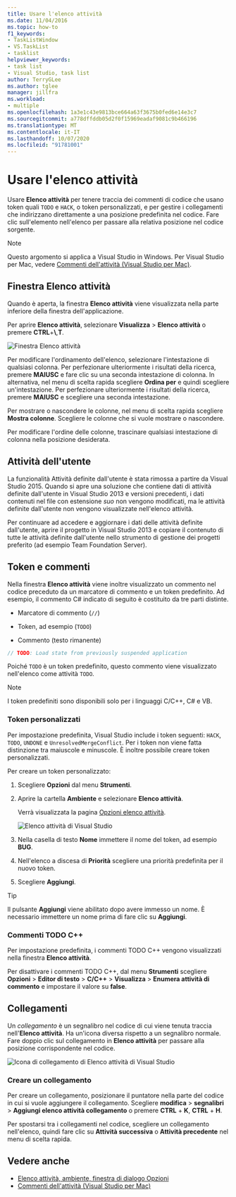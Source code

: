 ```yaml
---
title: Usare l'elenco attività
ms.date: 11/04/2016
ms.topic: how-to
f1_keywords:
- TaskListWindow
- VS.TaskList
- tasklist
helpviewer_keywords:
- task list
- Visual Studio, task list
author: TerryGLee
ms.author: tglee
manager: jillfra
ms.workload:
- multiple
ms.openlocfilehash: 1a3e1c43e9813bce664a63f3675b0fed6e14e3c7
ms.sourcegitcommit: a778dffddb05d2f0f15969eadaf9081c9b466196
ms.translationtype: MT
ms.contentlocale: it-IT
ms.lasthandoff: 10/07/2020
ms.locfileid: "91781001"
---
```

# <a name="use-the-task-list"></a>Usare l'elenco attività

Usare **Elenco attività** per tenere traccia dei commenti di codice che usano token quali `TODO` e `HACK`, o token personalizzati, e per gestire i collegamenti che indirizzano direttamente a una posizione predefinita nel codice. Fare clic sull'elemento nell'elenco per passare alla relativa posizione nel codice sorgente.

> [!NOTE]
> Questo argomento si applica a Visual Studio in Windows. Per Visual Studio per Mac, vedere [Commenti dell'attività (Visual Studio per Mac)](/visualstudio/mac/task-comments).

## <a name="the-task-list-window"></a>Finestra Elenco attività

Quando è aperta, la finestra **Elenco attività** viene visualizzata nella parte inferiore della finestra dell'applicazione.

Per aprire **Elenco attività**, selezionare **Visualizza** > **Elenco attività** o premere **CTRL**+**\\**,**T**.

![Finestra Elenco attività](../ide/media/vs2015_task_list.png)

Per modificare l'ordinamento dell'elenco, selezionare l'intestazione di qualsiasi colonna. Per perfezionare ulteriormente i risultati della ricerca, premere **MAIUSC** e fare clic su una seconda intestazione di colonna. In alternativa, nel menu di scelta rapida scegliere **Ordina per** e quindi scegliere un'intestazione. Per perfezionare ulteriormente i risultati della ricerca, premere **MAIUSC** e scegliere una seconda intestazione.

Per mostrare o nascondere le colonne, nel menu di scelta rapida scegliere **Mostra colonne**. Scegliere le colonne che si vuole mostrare o nascondere.

Per modificare l'ordine delle colonne, trascinare qualsiasi intestazione di colonna nella posizione desiderata.

## <a name="user-tasks"></a>Attività dell'utente

La funzionalità Attività definite dall'utente è stata rimossa a partire da Visual Studio 2015. Quando si apre una soluzione che contiene dati di attività definite dall'utente in Visual Studio 2013 e versioni precedenti, i dati contenuti nel file con estensione *suo* non vengono modificati, ma le attività definite dall'utente non vengono visualizzate nell'elenco attività.

Per continuare ad accedere e aggiornare i dati delle attività definite dall'utente, aprire il progetto in Visual Studio 2013 e copiare il contenuto di tutte le attività definite dall'utente nello strumento di gestione dei progetti preferito (ad esempio Team Foundation Server).

## <a name="tokens-and-comments"></a>Token e commenti

Nella finestra **Elenco attività** viene inoltre visualizzato un commento nel codice preceduto da un marcatore di commento e un token predefinito. Ad esempio, il commento C# indicato di seguito è costituito da tre parti distinte.

- Marcatore di commento (`//`)

- Token, ad esempio (`TODO`)

- Commento (testo rimanente)

```csharp
// TODO: Load state from previously suspended application
```

Poiché `TODO` è un token predefinito, questo commento viene visualizzato nell'elenco come attività `TODO`.

> [!NOTE]
> I token predefiniti sono disponibili solo per i linguaggi C/C++, C# e VB.

### <a name="custom-tokens"></a>Token personalizzati

Per impostazione predefinita, Visual Studio include i token seguenti: `HACK`, `TODO`, `UNDONE` e `UnresolvedMergeConflict`. Per i token non viene fatta distinzione tra maiuscole e minuscole. È inoltre possibile creare token personalizzati.

Per creare un token personalizzato:

1. Scegliere **Opzioni** dal menu **Strumenti**.

2. Aprire la cartella **Ambiente** e selezionare **Elenco attività**.

   Verrà visualizzata la pagina [Opzioni elenco attività](../ide/reference/task-list-environment-options-dialog-box.md).

   ![Elenco attività di Visual Studio](../ide/media/vs2015_task_list_options.png)

3. Nella casella di testo **Nome** immettere il nome del token, ad esempio **BUG**.

4. Nell'elenco a discesa di **Priorità** scegliere una priorità predefinita per il nuovo token.

5. Scegliere **Aggiungi**.

> [!TIP]
> Il pulsante **Aggiungi** viene abilitato dopo avere immesso un nome. È necessario immettere un nome prima di fare clic su **Aggiungi**.

### <a name="c-todo-comments"></a>Commenti TODO C++

Per impostazione predefinita, i commenti TODO C++ vengono visualizzati nella finestra **Elenco attività**.

Per disattivare i commenti TODO C++, dal menu **Strumenti** scegliere **Opzioni** > **Editor di testo** > **C/C++** > **Visualizza** > **Enumera attività di commento** e impostare il valore su **false**.

## <a name="shortcuts"></a>Collegamenti

Un *collegamento* è un segnalibro nel codice di cui viene tenuta traccia nell'**Elenco attività**. Ha un'icona diversa rispetto a un segnalibro normale. Fare doppio clic sul collegamento in **Elenco attività** per passare alla posizione corrispondente nel codice.

![Icona di collegamento di Elenco attività di Visual Studio](../ide/media/vs2015_task_list_bookmark.png)

### <a name="create-a-shortcut"></a>Creare un collegamento

Per creare un collegamento, posizionare il puntatore nella parte del codice in cui si vuole aggiungere il collegamento. Scegliere **modifica**  >  **segnalibri**  >  **Aggiungi elenco attività collegamento** o premere **CTRL** + **K**, **CTRL** + **H**.

Per spostarsi tra i collegamenti nel codice, scegliere un collegamento nell'elenco, quindi fare clic su **Attività successiva** o **Attività precedente** nel menu di scelta rapida.

## <a name="see-also"></a>Vedere anche

- [Elenco attività, ambiente, finestra di dialogo Opzioni](../ide/reference/task-list-environment-options-dialog-box.md)
- [Commenti dell'attività (Visual Studio per Mac)](/visualstudio/mac/task-comments)
